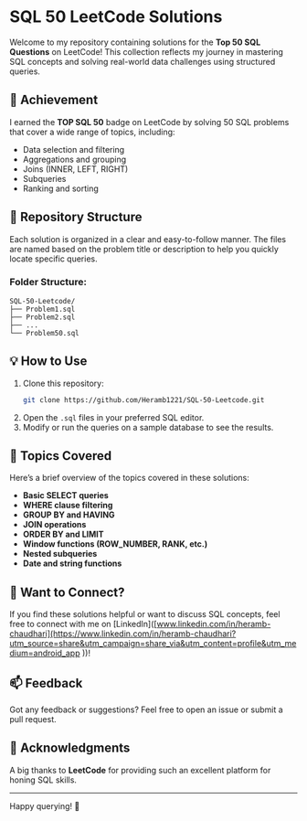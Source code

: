 # SQL 50 LeetCode Solutions

Welcome to my repository containing solutions for the **Top 50 SQL Questions** on LeetCode! This collection reflects my journey in mastering SQL concepts and solving real-world data challenges using structured queries.

## 🏅 Achievement
I earned the **TOP SQL 50** badge on LeetCode by solving 50 SQL problems that cover a wide range of topics, including:
- Data selection and filtering
- Aggregations and grouping
- Joins (INNER, LEFT, RIGHT)
- Subqueries
- Ranking and sorting

## 🚀 Repository Structure
Each solution is organized in a clear and easy-to-follow manner. The files are named based on the problem title or description to help you quickly locate specific queries.

### Folder Structure:
```
SQL-50-Leetcode/
├── Problem1.sql
├── Problem2.sql
├── ...
└── Problem50.sql
```

## 💡 How to Use
1. Clone this repository:
   ```bash
   git clone https://github.com/Heramb1221/SQL-50-Leetcode.git
   ```
2. Open the `.sql` files in your preferred SQL editor.
3. Modify or run the queries on a sample database to see the results.

## 📝 Topics Covered
Here’s a brief overview of the topics covered in these solutions:
- **Basic SELECT queries**
- **WHERE clause filtering**
- **GROUP BY and HAVING**
- **JOIN operations**
- **ORDER BY and LIMIT**
- **Window functions (ROW_NUMBER, RANK, etc.)**
- **Nested subqueries**
- **Date and string functions**

## 🌟 Want to Connect?
If you find these solutions helpful or want to discuss SQL concepts, feel free to connect with me on [LinkedIn]([www.linkedin.com/in/heramb-chaudhari](https://www.linkedin.com/in/heramb-chaudhari?utm_source=share&utm_campaign=share_via&utm_content=profile&utm_medium=android_app ))!

## 📫 Feedback
Got any feedback or suggestions? Feel free to open an issue or submit a pull request.

## 🙌 Acknowledgments
A big thanks to **LeetCode** for providing such an excellent platform for honing SQL skills.

---
Happy querying! 🧠
